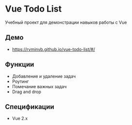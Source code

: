 # Vue Todo List

Учебный проект для демонстрации навыков работы с Vue

## Демо
* https://rvminvb.github.io/vue-todo-list/#/

## Функции

* Добавление и удаление задач
* Роутинг 
* Помечание важных задач 
* Drag and drop
  
## Спецификации
* Vue 2.x
